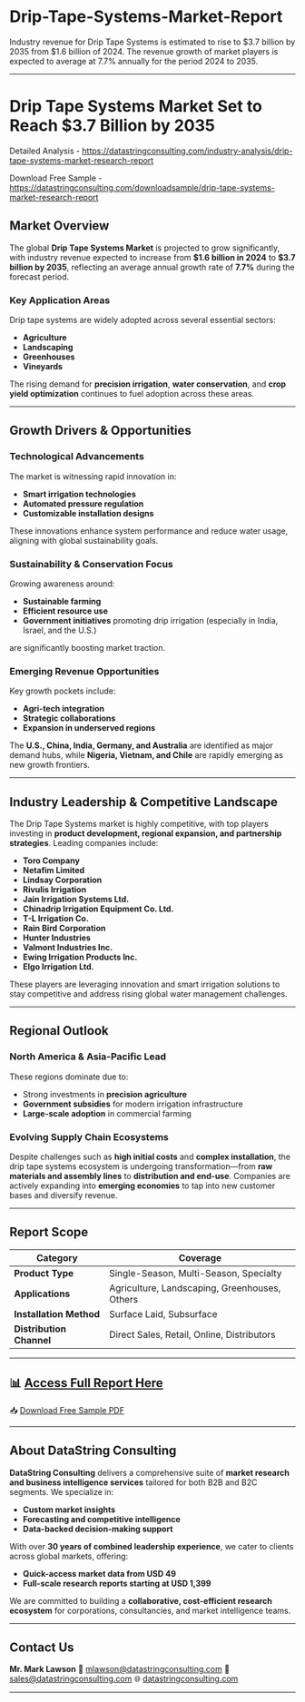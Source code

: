 # Drip-Tape-Systems-Market-Report

Industry revenue for Drip Tape Systems is estimated to rise to $3.7 billion by 2035 from $1.6 billion of 2024. The revenue growth of market players is expected to average at 7.7% annually for the period 2024 to 2035.

---

# **Drip Tape Systems Market Set to Reach \$3.7 Billion by 2035**

Detailed Analysis - https://datastringconsulting.com/industry-analysis/drip-tape-systems-market-research-report

Download Free Sample - https://datastringconsulting.com/downloadsample/drip-tape-systems-market-research-report

## **Market Overview**

The global **Drip Tape Systems Market** is projected to grow significantly, with industry revenue expected to increase from **\$1.6 billion in 2024** to **\$3.7 billion by 2035**, reflecting an average annual growth rate of **7.7%** during the forecast period.

### **Key Application Areas**

Drip tape systems are widely adopted across several essential sectors:

* **Agriculture**
* **Landscaping**
* **Greenhouses**
* **Vineyards**

The rising demand for **precision irrigation**, **water conservation**, and **crop yield optimization** continues to fuel adoption across these areas.

---

## **Growth Drivers & Opportunities**

### **Technological Advancements**

The market is witnessing rapid innovation in:

* **Smart irrigation technologies**
* **Automated pressure regulation**
* **Customizable installation designs**

These innovations enhance system performance and reduce water usage, aligning with global sustainability goals.

### **Sustainability & Conservation Focus**

Growing awareness around:

* **Sustainable farming**
* **Efficient resource use**
* **Government initiatives** promoting drip irrigation (especially in India, Israel, and the U.S.)

are significantly boosting market traction.

### **Emerging Revenue Opportunities**

Key growth pockets include:

* **Agri-tech integration**
* **Strategic collaborations**
* **Expansion in underserved regions**

The **U.S., China, India, Germany, and Australia** are identified as major demand hubs, while **Nigeria, Vietnam, and Chile** are rapidly emerging as new growth frontiers.

---

## **Industry Leadership & Competitive Landscape**

The Drip Tape Systems market is highly competitive, with top players investing in **product development, regional expansion, and partnership strategies**. Leading companies include:

* **Toro Company**
* **Netafim Limited**
* **Lindsay Corporation**
* **Rivulis Irrigation**
* **Jain Irrigation Systems Ltd.**
* **Chinadrip Irrigation Equipment Co. Ltd.**
* **T-L Irrigation Co.**
* **Rain Bird Corporation**
* **Hunter Industries**
* **Valmont Industries Inc.**
* **Ewing Irrigation Products Inc.**
* **Elgo Irrigation Ltd.**

These players are leveraging innovation and smart irrigation solutions to stay competitive and address rising global water management challenges.

---

## **Regional Outlook**

### **North America & Asia-Pacific Lead**

These regions dominate due to:

* Strong investments in **precision agriculture**
* **Government subsidies** for modern irrigation infrastructure
* **Large-scale adoption** in commercial farming

### **Evolving Supply Chain Ecosystems**

Despite challenges such as **high initial costs** and **complex installation**, the drip tape systems ecosystem is undergoing transformation—from **raw materials and assembly lines** to **distribution and end-use**. Companies are actively expanding into **emerging economies** to tap into new customer bases and diversify revenue.

---

## **Report Scope**

| **Category**             | **Coverage**                                  |
| ------------------------ | --------------------------------------------- |
| **Product Type**         | Single-Season, Multi-Season, Specialty        |
| **Applications**         | Agriculture, Landscaping, Greenhouses, Others |
| **Installation Method**  | Surface Laid, Subsurface                      |
| **Distribution Channel** | Direct Sales, Retail, Online, Distributors    |

---

## 📊 [Access Full Report Here](https://datastringconsulting.com/industry-analysis/drip-tape-systems-market-research-report)

📥 [Download Free Sample PDF](https://datastringconsulting.com/downloadsample/drip-tape-systems-market-research-report)

---

## **About DataString Consulting**

**DataString Consulting** delivers a comprehensive suite of **market research and business intelligence services** tailored for both B2B and B2C segments. We specialize in:

* **Custom market insights**
* **Forecasting and competitive intelligence**
* **Data-backed decision-making support**

With over **30 years of combined leadership experience**, we cater to clients across global markets, offering:

* **Quick-access market data from USD 49**
* **Full-scale research reports starting at USD 1,399**

We are committed to building a **collaborative, cost-efficient research ecosystem** for corporations, consultancies, and market intelligence teams.

---

## **Contact Us**

**Mr. Mark Lawson**
📧 [mlawson@datastringconsulting.com](mailto:mlawson@datastringconsulting.com)
📧 [sales@datastringconsulting.com](mailto:sales@datastringconsulting.com)
🌐 [datastringconsulting.com](https://datastringconsulting.com)

---
